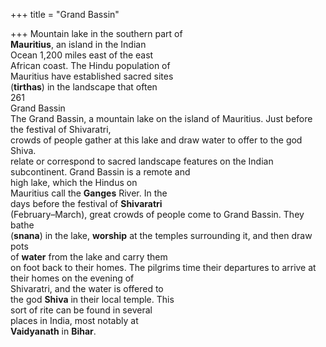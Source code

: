 +++
title = "Grand Bassin"

+++
Mountain lake in the southern part of  
**Mauritius**, an island in the Indian  
Ocean 1,200 miles east of the east  
African coast. The Hindu population of  
Mauritius have established sacred sites  
(**tirthas**) in the landscape that often  
261  
Grand Bassin  
The Grand Bassin, a mountain lake on the island of Mauritius. Just before the festival of Shivaratri,  
crowds of people gather at this lake and draw water to offer to the god Shiva.  
relate or correspond to sacred landscape features on the Indian subcontinent. Grand Bassin is a remote and  
high lake, which the Hindus on  
Mauritius call the **Ganges** River. In the  
days before the festival of **Shivaratri**  
(February–March), great crowds of people come to Grand Bassin. They bathe  
(**snana**) in the lake, **worship** at the temples surrounding it, and then draw pots  
of **water** from the lake and carry them  
on foot back to their homes. The pilgrims time their departures to arrive at  
their homes on the evening of  
Shivaratri, and the water is offered to  
the god **Shiva** in their local temple. This  
sort of rite can be found in several  
places in India, most notably at  
**Vaidyanath** in **Bihar**.